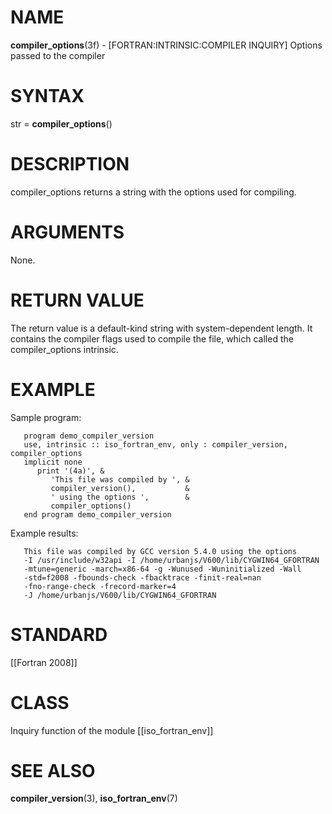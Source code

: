 # NAME

**compiler\_options**(3f) - \[FORTRAN:INTRINSIC:COMPILER INQUIRY\]
Options passed to the compiler

# SYNTAX

str = **compiler\_options**()

# DESCRIPTION

compiler\_options returns a string with the options used for compiling.

# ARGUMENTS

None.

# RETURN VALUE

The return value is a default-kind string with system-dependent length.
It contains the compiler flags used to compile the file, which called
the compiler\_options intrinsic.

# EXAMPLE

Sample program:

``` 
   program demo_compiler_version
   use, intrinsic :: iso_fortran_env, only : compiler_version, compiler_options
   implicit none
      print '(4a)', &
         'This file was compiled by ', &
         compiler_version(),           &
         ' using the options ',        &
         compiler_options()
   end program demo_compiler_version
```

Example results:

``` 
   This file was compiled by GCC version 5.4.0 using the options
   -I /usr/include/w32api -I /home/urbanjs/V600/lib/CYGWIN64_GFORTRAN
   -mtune=generic -march=x86-64 -g -Wunused -Wuninitialized -Wall
   -std=f2008 -fbounds-check -fbacktrace -finit-real=nan
   -fno-range-check -frecord-marker=4
   -J /home/urbanjs/V600/lib/CYGWIN64_GFORTRAN
```

# STANDARD

\[\[Fortran 2008\]\]

# CLASS

Inquiry function of the module \[\[iso\_fortran\_env\]\]

# SEE ALSO

**compiler\_version**(3), **iso\_fortran\_env**(7)
